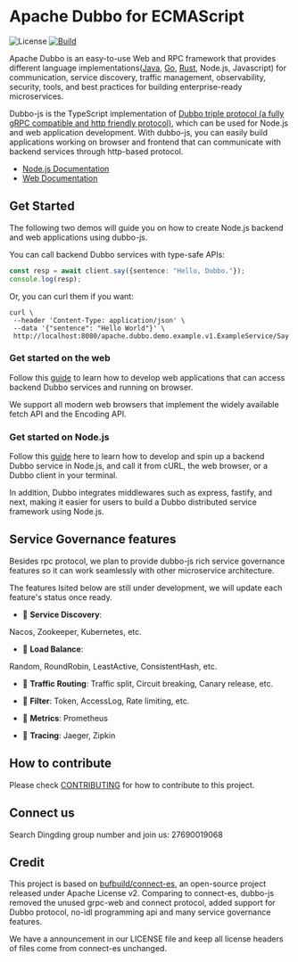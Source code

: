 # Apache Dubbo for ECMAScript
![License](https://img.shields.io/github/license/alibaba/dubbo.svg)
[![Build](https://github.com/apache/dubbo-js/blob/dubbo3/.github/workflows/node.js.yml/badge.svg)](https://github.com/apache/dubbo-js/blob/dubbo3/.github/workflows/node.js.yml)

Apache Dubbo is an easy-to-use Web and RPC framework that provides different
language implementations([Java](https://github.com/apache/dubbo), [Go](https://github.com/apache/dubbo-go), [Rust](https://github.com/apache/dubbo-rust), Node.js, Javascript) for communication, service discovery, traffic management,
observability, security, tools, and best practices for building enterprise-ready microservices.

Dubbo-js is the TypeScript implementation of [Dubbo triple protocol (a fully gRPC compatible and http friendly protocol)](https://dubbo.apache.org/zh-cn/overview/reference/protocols/triple-spec/), which can be used for Node.js and web application development. With dubbo-js, you can easily build applications working on browser and frontend that can communicate with backend services through http-based protocol.

* [Node.js Documentation](https://github.com/apache/dubbo-js/blob/dubbo3/example/dubbo-node-example)
* [Web Documentation](https://github.com/apache/dubbo-js/blob/dubbo3/example/dubbo-web-example)

## Get Started
The following two demos will guide you on how to create Node.js backend and web applications using dubbo-js.

You can call backend Dubbo services with type-safe APIs:

```typescript
const resp = await client.say({sentence: "Hello, Dubbo."});
console.log(resp);
```

Or, you can curl them if you want:

```shell
curl \
 --header 'Content-Type: application/json' \
 --data '{"sentence": "Hello World"}' \
 http://localhost:8080/apache.dubbo.demo.example.v1.ExampleService/Say
```

### Get started on the web
Follow this [guide]() to learn how to develop web applications that can access backend Dubbo services and running on browser.

We support all modern web browsers that implement the widely available fetch API and the Encoding API.

### Get started on Node.js

Follow this [guide](./example/dubbo-node-example/) here to learn how to develop and spin up a backend Dubbo service in Node.js, and call it from cURL, the web browser, or a Dubbo client in your terminal.

In addition, Dubbo integrates middlewares such as express, fastify, and next, making it easier for users to build a Dubbo distributed service framework using Node.js.

## Service Governance features
Besides rpc protocol, we plan to provide dubbo-js rich service governance features so it can work seamlessly with other microservice architecture. 

The features lsited below are still under development, we will update each feature's status once ready.

- :construction: **Service Discovery**:

 Nacos, Zookeeper, Kubernetes, etc.

- :construction: **Load Balance**:

 Random, RoundRobin, LeastActive, ConsistentHash, etc.

- :construction: **Traffic Routing**:
 Traffic split, Circuit breaking, Canary release, etc.

- :construction: **Filter**:
 Token, AccessLog, Rate limiting, etc.

- :construction: **Metrics**:
  Prometheus

- :construction: **Tracing**:
  Jaeger, Zipkin

## How to contribute

Please check [CONTRIBUTING](./CONTRIBUTING.md) for how to contribute to this project.

## Connect us

Search Dingding group number and join us: 27690019068

## Credit

This project is based on [bufbuild/connect-es](https://github.com/bufbuild/connect-es), an open-source project released under Apache License v2. Comparing to connect-es, dubbo-js removed the unused grpc-web and connect protocol, added support for Dubbo protocol, no-idl programming api and many service governance features. 

We have a announcement in our LICENSE file and keep all license headers of files come from connect-es unchanged.

